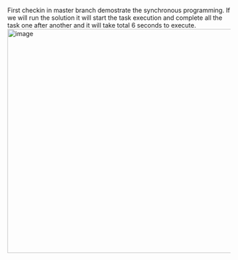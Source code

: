 First checkin in master branch demostrate the synchronous programming. If we will run the solution it will start the task execution and complete all the task one after another
and it will take total 6 seconds to execute.
<img width="506" alt="image" src="https://github.com/user-attachments/assets/0a01d69c-6727-4eca-96ac-c68aa700536c">
